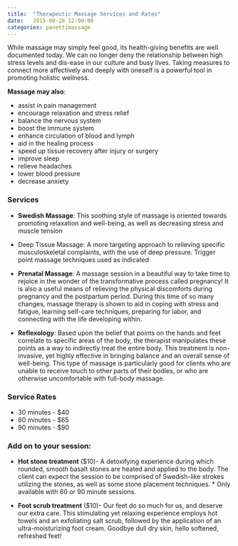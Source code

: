 ```yaml
---
title:  "Therapeutic Massage Services and Rates"
date:   2015-08-28 12:00:00
categories: panettimassage
---
```

While massage may simply feel good, its health-giving benefits are well documented today. We can no longer deny the relationship between high stress levels and dis-ease in our culture and busy lives. Taking measures to connect more affectively and deeply with oneself is a powerful tool in promoting holistic wellness.

**Massage may also**:

* assist in pain management
* encourage relaxation and stress relief
* balance the nervous system
* boost the immune system
* enhance circulation of blood and lymph
* aid in the healing process
* speed up tissue recovery after injury or surgery
* improve sleep
* relieve headaches
* lower blood pressure
* decrease anxiety

### Services

* **Swedish Massage**: This soothing style of massage is oriented towards promoting relaxation and well-being, as well as decreasing stress and muscle tension
* Deep Tissue Massage: A more targeting approach to relieving specific musculoskeletal complaints, with the use of deep pressure. Trigger point massage techniques used as indicated

* **Prenatal Massage**: A massage session in a beautiful way to take time to rejoice in the wonder of the transformative process called pregnancy! It is also a useful means of relieving the physical discomforts during pregnancy and the postpartum period. During this time of so many changes, massage therapy is shown to aid in coping with stress and fatigue, learning self-care techniques, preparing for labor, and connecting with the life developing within.

* **Reflexology**: Based upon the belief that points on the hands and feet correlate to specific areas of the body, the therapist manipulates these points as a way to indirectly treat the entire body. This treatment is non-invasive, yet highly effective in bringing balance and an overall sense of well-being. This type of massage is particularly good for clients who are unable to receive touch to other parts of their bodies, or who are otherwise uncomfortable with full-body massage.

### Service Rates

*	30 minutes - $40
*	60 minutes - $65
*	90 minutes - $90

### Add on to your session:

*	**Hot stone treatment** ($10)- A detoxifying experience during which rounded, smooth basalt stones are heated and applied to the body. The client can expect the session to be comprised of Swedish-like strokes utilizing the stones, as well as some stone placement techniques. * Only available with 60 or 90 minute sessions.

*	**Foot scrub treatment** ($10)- Our feet do so much for us, and deserve our extra care. This stimulating yet relaxing experience employs hot towels and an exfoliating salt scrub, followed by the application of an ultra-moisturizing foot cream. Goodbye dull dry skin, hello softened, refreshed feet!
